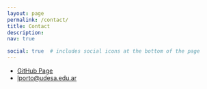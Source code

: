 ```yaml
---
layout: page
permalink: /contact/
title: Contact
description: 
nav: true

social: true  # includes social icons at the bottom of the page
---
```


* <a href="https://lulaporto.github.io">GitHub Page</a> 
* <span class="email">lporto@udesa.edu.ar</span>